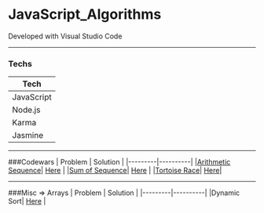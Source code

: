 # JavaScript_Algorithms 

Developed with Visual Studio Code

---

### Techs
|Tech|
|----|
|JavaScript|
|Node.js|
|Karma|
|Jasmine|

---

###Codewars
| Problem | Solution |
|---------|----------|
|[Arithmetic Sequence](http://www.codewars.com/kata/arithmetic-sequence/train/javascript)| [Here](https://github.com/Apollo013/JavaScript_Algorithms/blob/master/codewars/aritmetic-sequence-spec.js) |
|[Sum of Sequence](http://www.codewars.com/kata/sum-of-a-sequence/train/javascript)| [Here](https://github.com/Apollo013/JavaScript_Algorithms/blob/master/codewars/sum-of-a-sequence-spec.js) |
|[Tortoise Race](http://www.codewars.com/kata/tortoise-racing/train/javascript)| [Here](https://github.com/Apollo013/Javascript_Algorithms/blob/master/codewars/tortoise-racing-spec.js)|

---


###Misc => Arrays
| Problem | Solution |
|---------|----------|
|Dynamic Sort| [Here](https://github.com/Apollo013/JavaScript_Algorithms/blob/master/misc/arrays/dynamic-sort-spec.js) |
